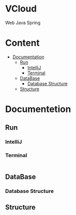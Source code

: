 # VCloud

Web
Java
Spring

# Content

- [Documentation](#documentetion)
  - [Run](#run)
    - [IntelliJ](#intellij)
    - [Terminal](#terminal)
  - [DataBase](#database)
    - [Database Structure](#database-structurea)
  - [Structure](#structure)

# Documentetion

## Run

### IntelliJ
### Terminal

```

```

## DataBase

### Database Structure

## Structure
